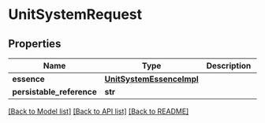 # UnitSystemRequest

## Properties
Name | Type | Description | Notes
------------ | ------------- | ------------- | -------------
**essence** | [**UnitSystemEssenceImpl**](UnitSystemEssenceImpl.md) |  | [optional] 
**persistable_reference** | **str** |  | [optional] 

[[Back to Model list]](../README.md#documentation-for-models) [[Back to API list]](../README.md#documentation-for-api-endpoints) [[Back to README]](../README.md)


